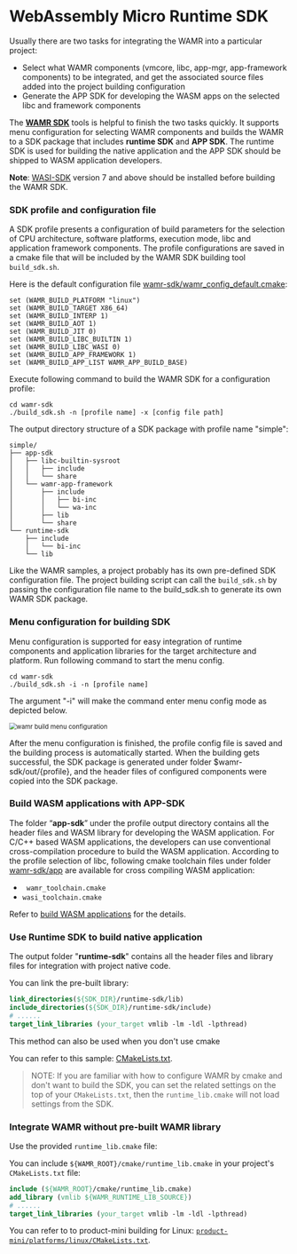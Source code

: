 # WebAssembly Micro Runtime SDK 

Usually there are two tasks for integrating the WAMR into a particular project:

- Select what WAMR components (vmcore, libc, app-mgr, app-framework components) to be integrated, and get the associated source files added into the project building configuration
- Generate the APP SDK for developing the WASM apps on the selected libc and framework components

The **[WAMR SDK](./wamr-sdk)** tools is helpful to finish the two tasks quickly. It supports menu configuration for selecting WAMR components and builds the WAMR to a SDK package that includes **runtime SDK** and **APP SDK**. The runtime SDK is used for building the native application and the APP SDK should be shipped to WASM application developers.


**Note**: [WASI-SDK](https://github.com/WebAssembly/wasi-sdk/releases) version 7 and above should be installed before building the WAMR SDK. 



### SDK profile and configuration file

A SDK profile presents a configuration of build parameters for the selection of CPU architecture, software platforms, execution mode, libc and application framework components. The profile configurations are saved in a cmake file that will be included by the WAMR SDK building tool `build_sdk.sh`.

Here is the default configuration file [wamr-sdk/wamr_config_default.cmake](./wamr_config_default.cmake):

```
set (WAMR_BUILD_PLATFORM "linux")
set (WAMR_BUILD_TARGET X86_64)
set (WAMR_BUILD_INTERP 1)
set (WAMR_BUILD_AOT 1)
set (WAMR_BUILD_JIT 0)
set (WAMR_BUILD_LIBC_BUILTIN 1)
set (WAMR_BUILD_LIBC_WASI 0)
set (WAMR_BUILD_APP_FRAMEWORK 1)
set (WAMR_BUILD_APP_LIST WAMR_APP_BUILD_BASE)
```



Execute following command to build the WAMR SDK for a configuration profile:

```
cd wamr-sdk
./build_sdk.sh -n [profile name] -x [config file path]
```

The output directory structure of a SDK package with profile name "simple":

```
simple/
├── app-sdk
│   ├── libc-builtin-sysroot
│   │   ├── include
│   │   └── share
│   └── wamr-app-framework
│       ├── include
│       │   ├── bi-inc
│       │   └── wa-inc
│       ├── lib
│       └── share
└── runtime-sdk
    ├── include
    │   └── bi-inc
    └── lib
```



Like the WAMR samples, a project probably has its own pre-defined SDK configuration file.  The project building script can call the `build_sdk.sh` by passing the configuration file name to the build_sdk.sh to generate its own WAMR SDK package.



### Menu configuration for building SDK

Menu configuration is supported for easy integration of runtime components and application libraries for  the target architecture and platform. Run following command to start the menu config.

```
cd wamr-sdk
./build_sdk.sh -i -n [profile name]
```

  The argument "-i" will make the command enter menu config mode as depicted below.

<img src="../doc/pics/wamr_menu_config.png" alt="wamr build menu configuration" style="zoom:80%;" />

After the menu configuration is finished, the profile config file is saved and the building process is automatically started. When the building gets successful, the SDK package is generated under folder $wamr-sdk/out/{profile}, and the header files of configured components were copied into the SDK package.



### Build WASM applications with APP-SDK

The folder “**app-sdk**” under the profile output directory contains all the header files and WASM library for developing the WASM application. For C/C++ based WASM applications, the developers can use conventional cross-compilation procedure to build the WASM application.  According to the profile selection of libc, following cmake toolchain files under folder [wamr-sdk/app](./app) are available for cross compiling WASM application:

- ` wamr_toolchain.cmake` 
- `wasi_toolchain.cmake`



Refer to [build WASM applications](../deps/wasm-micro-runtime/doc/build_wasm_app.md) for the details.



### Use Runtime SDK to build native application

The output folder "**runtime-sdk**" contains all the header files and library files for integration with project native code. 

You can link the pre-built library:
``` cmake
link_directories(${SDK_DIR}/runtime-sdk/lib)
include_directories(${SDK_DIR}/runtime-sdk/include)
# ......
target_link_libraries (your_target vmlib -lm -ldl -lpthread)
```

This method can also be used when you don't use cmake

You can refer to this sample: [CMakeLists.txt](../samples/simple/CMakeLists.txt).

> NOTE: If you are familiar with how to configure WAMR by cmake and don't want to build the SDK, you can set the related settings on the top of your `CMakeLists.txt`, then the `runtime_lib.cmake` will not load settings from the SDK.



### Integrate WAMR without pre-built WAMR library

Use the provided `runtime_lib.cmake` file:

You can include `${WAMR_ROOT}/cmake/runtime_lib.cmake` in your project's `CMakeLists.txt` file:

``` cmake
include (${WAMR_ROOT}/cmake/runtime_lib.cmake)
add_library (vmlib ${WAMR_RUNTIME_LIB_SOURCE})
# ......
target_link_libraries (your_target vmlib -lm -ldl -lpthread)
```

You can refer to to product-mini building for Linux: [`product-mini/platforms/linux/CMakeLists.txt`](../deps/wasm-micro-runtime/product-mini/platforms/linux/CMakeLists.txt).

> 
